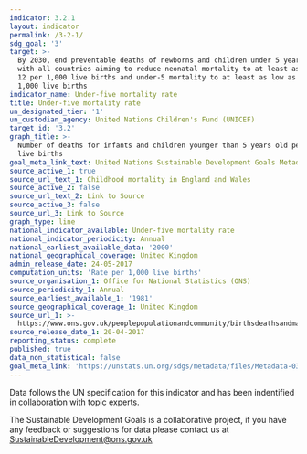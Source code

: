 ```yaml
---
indicator: 3.2.1
layout: indicator
permalink: /3-2-1/
sdg_goal: '3'
target: >-
  By 2030, end preventable deaths of newborns and children under 5 years of age,
  with all countries aiming to reduce neonatal mortality to at least as low as
  12 per 1,000 live births and under-5 mortality to at least as low as 25 per
  1,000 live births
indicator_name: Under-five mortality rate
title: Under-five mortality rate
un_designated_tier: '1'
un_custodian_agency: United Nations Children's Fund (UNICEF)
target_id: '3.2'
graph_title: >-
  Number of deaths for infants and children younger than 5 years old per 1,000
  live births
goal_meta_link_text: United Nations Sustainable Development Goals Metadata (pdf 865kB)
source_active_1: true
source_url_text_1: Childhood mortality in England and Wales
source_active_2: false
source_url_text_2: Link to Source
source_active_3: false
source_url_3: Link to Source
graph_type: line
national_indicator_available: Under-five mortality rate
national_indicator_periodicity: Annual
national_earliest_available_data: '2000'
national_geographical_coverage: United Kingdom
admin_release_date: 24-05-2017
computation_units: 'Rate per 1,000 live births'
source_organisation_1: Office for National Statistics (ONS)
source_periodicity_1: Annual
source_earliest_available_1: '1981'
source_geographical_coverage_1: United Kingdom
source_url_1: >-
  https://www.ons.gov.uk/peoplepopulationandcommunity/birthsdeathsandmarriages/deaths/datasets/childmortalitystatisticschildhoodinfantandperinatalchildhoodinfantandperinatalmortalityinenglandandwales
source_release_date_1: 20-04-2017
reporting_status: complete
published: true
data_non_statistical: false
goal_meta_link: 'https://unstats.un.org/sdgs/metadata/files/Metadata-03-02-01.pdf'
---
```

Data follows the UN specification for this indicator and has been indentified in collaboration with topic experts.

The Sustainable Development Goals is a collaborative project, if you have any feedback or suggestions for data please contact us at <SustainableDevelopment@ons.gov.uk>
